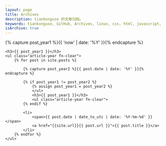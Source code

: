 ```yaml
---
layout: page
title: Archives
description: tiankonguse 的文章归档。
keywords: tiankonguse, GitHub, Archives, linux, css, html, javascript, python, Jekyll, plugins, php, 大数据, 分布式, 机器学习, acm, 算法
isArchive: true
---
```


<article class="main-article">
    {% capture post_year1 %}{{ 'now' | date: '%Y' }}{% endcapture %}

    <h3>{{ post_year1 }}</h3>
    <ul class="article-year fn-clear">
        {% for post in site.posts %}
        
            {% capture post_year2 %}{{ post.date | date: '%Y' }}{% endcapture %}
            
            {% if post_year1 != post_year2 %}
                {% assign post_year1 = post_year2 %}
                </ul>
                <h3>{{ post_year1 }}</h3>
                <ul class="article-year fn-clear">
            {% endif %}
            
            <li>
                <span>{{ post.date | date_to_utc | date: '%Y-%m-%d' }}</span>
                <a href="{{site.url}}{{ post.url }}">{{ post.title }}</a>
            </li>
        {% endfor %}
    </ul>
</div>
